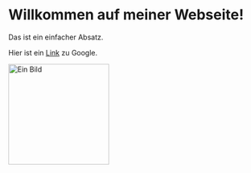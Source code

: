 <!DOCTYPE html>
<html>
<head>
    <title>Meine erste HTML-Seite</title>
</head>
<body>
    <h1>Willkommen auf meiner Webseite!</h1>
    <p>Das ist ein einfacher Absatz.</p>
    <p>Hier ist ein <a href="https://www.google.com">Link</a> zu Google.</p>
    <img src="bild.jpg" alt="Ein Bild" width="200" height="200">
</body>
</html>

